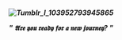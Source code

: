 <h5 align="center">

![Tumblr_l_103952793945865](https://github.com/user-attachments/assets/be2c2e3f-2e55-4b96-9119-98f037b78398)

" 𝕬𝖗𝖊 𝖞𝖔𝖚 𝖗𝖊𝖆𝖉𝖞 𝖋𝖔𝖗 𝖆 𝖓𝖊𝖜 𝖏𝖔𝖚𝖗𝖓𝖊𝖞? "
